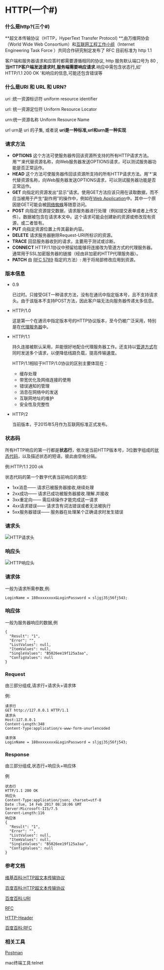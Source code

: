 # HTTP(一个#)

### 什么是http?(三个#)

**超文本传输协议（HTTP，HyperText Transfer Protocol) **,由万维网协会（World Wide Web Consortium）和[互联网工程工作小组](http://baike.baidu.com/view/1941215.htm)（Internet Engineering Task Force ）共同合作研究制定发布了 RFC 目前标准为 http 1.1

客户端和服务器请求和应答时都需要遵循相同的协议, http 服务默认端口号为 80 ,**当HTTP客户端发送请求时,服务端需要响应请求**.响应中需包含状态行,如' HTTP/1.1 200 OK '和响应的信息,可能还包含错误等



### 什么是URI 和 URL 和 URN?

uri :统一资源标识符  uniform resource identifier

url: 统一资源定位符  Uniform Resource Locator

urn:统一资源名称  Uniform Resource Name

url urn是 uri 的子集, 或者说  **uri是一种标准,url和urn是一种实现**



### 请求方法

* **OPTIONS**  这个方法可使服务器传回该资源所支持的所有HTTP请求方法。用'*'来代替资源名称，向Web服务器发送OPTIONS请求，可以测试服务器功能是否正常运作。
* **HEAD**  这个方法可使服务器传回该资源所支持的所有HTTP请求方法。用'*'来代替资源名称，向Web服务器发送OPTIONS请求，可以测试服务器功能是否正常运作。
* **GET**  向指定的资源发出“显示”请求。使用GET方法应该只用在读取数据，而不应当被用于产生“副作用”的操作中，例如在[Web Application](https://zh.wikipedia.org/wiki/%E7%B6%B2%E9%A0%81%E6%87%89%E7%94%A8%E7%A8%8B%E5%BC%8F)中。其中一个原因是GET可能会被[网络蜘蛛](https://zh.wikipedia.org/wiki/%E7%BD%91%E7%BB%9C%E8%9C%98%E8%9B%9B)等随意访问。
* **POST**  向指定资源提交数据，请求服务器进行处理（例如提交表单或者上传文件）。数据被包含在请求本文中。这个请求可能会创建新的资源或修改现有资源，或二者皆有。
* **PUT**  向指定资源位置上传其最新内容。
* **DELETE**  请求服务器删除Request-URI所标识的资源。
* **TRACE**  回显服务器收到的请求，主要用于测试或诊断。
* **CONNECT**  HTTP/1.1协议中预留给能够将连接改为管道方式的代理服务器。通常用于SSL加密服务器的链接（经由非加密的HTTP代理服务器）。
* **PATCH**  由 [RFC 5789](https://tools.ietf.org/html/rfc5789) 指定的方法）: 用于将局部修改应用到资源。



### 版本信息

* 0.9

  已过时。只接受GET一种请求方法，没有在通讯中指定版本号，且不支持请求头。由于该版本不支持POST方法，因此客户端无法向服务器传递太多信息。

* HTTP/1.0

  这是第一个在通讯中指定版本号的HTTP协议版本，至今仍被广泛采用，特别是在[代理服务器](https://zh.wikipedia.org/wiki/%E4%BB%A3%E7%90%86%E6%9C%8D%E5%8A%A1%E5%99%A8)中。

* HTTP/1.1

  持久连接被默认采用，并能很好地配合代理服务器工作。还支持以[管道方式](https://zh.wikipedia.org/wiki/HTTP%E7%AE%A1%E7%BA%BF%E5%8C%96)在同时发送多个请求，以便降低线路负载，提高传输速度。

  HTTP/1.1相较于HTTP/1.0协议的区别主要体现在：

  - 缓存处理
  - 带宽优化及网络连接的使用
  - 错误通知的管理
  - 消息在网络中的发送
  - 互联网地址的维护
  - 安全性及完整性

* HTTP/2

  当前版本，于2015年5月作为互联网标准正式发布。

### 状态码

所有HTTP响应的第一行都是**状态行**，依次是当前HTTP版本号，3位数字组成的[状态代码](https://zh.wikipedia.org/wiki/HTTP%E7%8A%B6%E6%80%81%E7%A0%81)，以及描述状态的短语，彼此由空格分隔。

例:HTTP/1.1 200 ok

状态代码的第一个数字代表当前响应的类型:

* 1xx消息—— 请求已被服务器接收,继续处理
* 2xx成功—— 请求已成功被服务器接收.理解.并接收
* 3xx重定向—— 需后续操作才能完成这一请求
* 4xx请求错误—— 请求含有词法错误或者无法被执行
* 5xx服务器错误—— 服务器在处理某个正确请求时发生错误



### 请求头

![HTTP请求头](./request请求头.png)

### 响应头

![HTTP响应头](./response响应头.png)



### 请求体

一般为请求所需参数,例:

```
LoginName = 180xxxxxxxx&LoginPassword = sljgj35j56fj543;
```

### 响应体

一般为服务器响应的数据,例

```
{
  "Result": "1",
  "Error": "",
  "ListValues": null,
  "ItemValues": null,
  "SingleValues": "B5826ee19f125a3aa",
  "ConfigValues": null
}
```





### Request

由三部分组成,请求行+请求头+请求体

例:

```
请求行
GET http://127.0.0.1 HTTP/1.1
请求头
Host:127.0.0.1
Content-Length:348
Content-Type:application/x-www-form-unurlencoded

请求体
LoginName = 180xxxxxxxx&LoginPassword = sljgj35j56fj543;

```

### Response

由三部分组成,状态行+响应头+响应体

例

```
状态行
HTTP/1.1 200 OK
响应头
Content-Type:application/json; charset=utf-8
Date :Tue, 14 Feb 2017 08:10:06 GMT
Server:Microsoft-IIS/7.5
Conrent-Length:116
响应体
{
  "Result": "1",
  "Error": "",
  "ListValues": null,
  "ItemValues": null,
  "SingleValues": "B5826ee19f125a3aa",
  "ConfigValues": null
}
```



### 参考文档

[维基百科:HTTP超文本传输协议](https://zh.wikipedia.org/wiki/%E8%B6%85%E6%96%87%E6%9C%AC%E4%BC%A0%E8%BE%93%E5%8D%8F%E8%AE%AE)

[百度百科:HTTP超文本传输协议](http://baike.baidu.com/link?url=oMWjjDigr6c4PpzxqZJaYeJU7dVJ4vWq-btK-CM94nMXJaVNOf0F-OibPdb4NHceGWkdgTYTEaF2LHY1XJhBXK)

[百度百科:URI](http://baike.baidu.com/item/URI/2901761)

[RFC](https://tools.ietf.org/html/rfc7230)

[HTTP-Header](http://tools.jb51.net/table/http_header)

[百度百科:RFC](http://baike.baidu.com/item/RFC/1840)

### 相关工具

[Postman](https://www.getpostman.com/)

mac终端工具:telnet